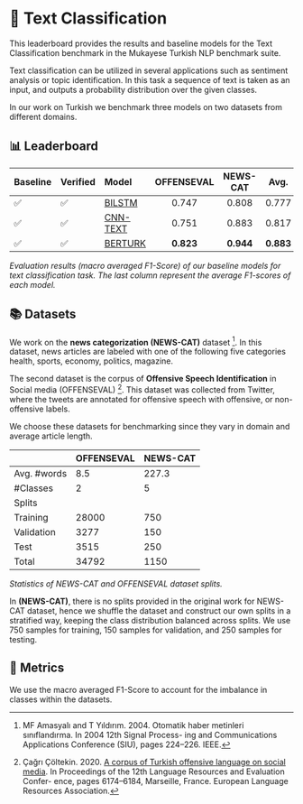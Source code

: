 # 📖 Text Classification

This leaderboard provides the results and baseline models for the Text Classification benchmark in the Mukayese Turkish NLP benchmark suite. 

Text classification can be utilized in several applications such as sentiment analysis or topic identification. In this task a sequence of text is taken as an input, and outputs a probability distribution over the given classes.

In our work on Turkish we benchmark three models on two datasets from different domains.

## 📊 Leaderboard

| Baseline | Verified | Model | OFFENSEVAL | NEWS-CAT | Avg. |
| -------- | -------- |:----- |:----------:|:--------:|:----:|
| ✅ | ✅ | [BILSTM](https://github.com/alisafaya/mukayese/tree/v0.0.1/text-classification/) | 0.747 | 0.808 | 0.777 |
| ✅ | ✅ | [CNN-TEXT](https://github.com/alisafaya/mukayese/tree/v0.0.1/text-classification/) | 0.751 | 0.883 | 0.817 |
| ✅ | ✅ | [BERTURK](https://github.com/alisafaya/mukayese/tree/v0.0.1/text-classification/) | **0.823** | **0.944** | **0.883** |

_Evaluation results (macro averaged F1-Score) of our baseline models for text classification task. The last column represent the average F1-scores of each model._

## 📚 Datasets

We work on the **news categorization (NEWS-CAT)** dataset [^amasyali^]. In this dataset, news articles are labeled with one of the following five categories health, sports, economy, politics, magazine. 

The second dataset is the corpus of **Offensive Speech Identification** in Social media (OFFENSEVAL) [^coltekin^]. This dataset was collected from Twitter, where the tweets are annotated for offensive speech with offensive, or non-offensive labels.

We choose these datasets for benchmarking since they vary in domain and average article length.

|           | OFFENSEVAL | NEWS-CAT |
|-----------|------------|----------|
| Avg. \#words | 8.5 | 227.3 |
| \#Classes | 2 | 5 |
| Splits | | |
| Training | 28000 | 750 |
| Validation | 3277 | 150 |
| Test | 3515 | 250 |
| Total | 34792 | 1150 |

_Statistics of NEWS-CAT and OFFENSEVAL dataset splits._

In **(NEWS-CAT)**, there is no splits provided in the original work for NEWS-CAT dataset, hence we shuffle the dataset and construct our own splits in a stratified way, keeping the class distribution balanced across splits. We use 750 samples for training, 150 samples for validation, and 250 samples for testing.

[^amasyali^]: MF Amasyalı and T Yıldırım. 2004. Otomatik haber metinleri sınıflandırma. In 2004 12th Signal Process- ing and Communications Applications Conference (SIU), pages 224–226. IEEE.

[^coltekin^]: Çağrı Çöltekin. 2020. [A corpus of Turkish offensive language on social media](https://aclanthology.org/2020.lrec-1.758/). In Proceedings of the 12th Language Resources and Evaluation Confer- ence, pages 6174–6184, Marseille, France. European Language Resources Association.

## 📏 Metrics

We use the macro averaged F1-Score to account for the imbalance in classes within the datasets.